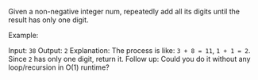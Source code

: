 Given a non-negative integer num, repeatedly add all its digits until the result has only one digit.

Example:

Input: `38`
Output: `2` 
Explanation: The process is like: `3 + 8 = 11`, `1 + 1 = 2`. 
             Since `2` has only one digit, return it.
Follow up:
Could you do it without any loop/recursion in O(1) runtime?